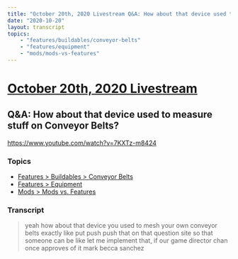 ```yaml
---
title: "October 20th, 2020 Livestream Q&A: How about that device used to measure stuff on Conveyor Belts?"
date: "2020-10-20"
layout: transcript
topics:
    - "features/buildables/conveyor-belts"
    - "features/equipment"
    - "mods/mods-vs-features"
---
```

# [October 20th, 2020 Livestream](../2020-10-20.md)
## Q&A: How about that device used to measure stuff on Conveyor Belts?
https://www.youtube.com/watch?v=7KXTz-m8424

### Topics
* [Features > Buildables > Conveyor Belts](../topics/features/buildables/conveyor-belts.md)
* [Features > Equipment](../topics/features/equipment.md)
* [Mods > Mods vs. Features](../topics/mods/mods-vs-features.md)

### Transcript

> yeah how about that device you used to mesh your own conveyor belts exactly like put push push that on that question site so that someone can be like let me implement that, if our game director chan once approves of it mark becca sanchez
